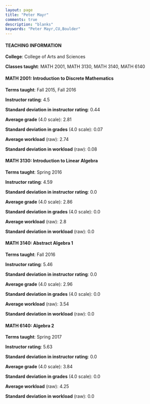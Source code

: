 ```yaml
---
layout: page
title: "Peter Mayr" 
comments: true
description: "blanks"
keywords: "Peter Mayr,CU,Boulder"
---
```

<head>
<script src="https://ajax.googleapis.com/ajax/libs/jquery/2.1.3/jquery.min.js"></script>
<script src="https://dl.dropboxusercontent.com/s/pc42nxpaw1ea4o9/highcharts.js?dl=0"></script>
<!-- <script src="../assets/js/highcharts.js"></script> -->
<style type="text/css">@font-face {
	font-family: "Bebas Neue";
	src: url(https://www.filehosting.org/file/details/544349/BebasNeue Regular.otf) format("opentype");
	}
	h1.Bebas { 
		font-family: "Bebas Neue", Verdana, Tahoma;
	}
</style>
</head>
	   
#### TEACHING INFORMATION

**College**: College of Arts and Sciences

**Classes taught**: MATH 2001, MATH 3130, MATH 3140, MATH 6140

#### MATH 2001: Introduction to Discrete Mathematics

**Terms taught**: Fall 2015, Fall 2016

**Instructor rating**: 4.5

**Standard deviation in instructor rating**: 0.44

**Average grade** (4.0 scale): 2.81

**Standard deviation in grades** (4.0 scale): 0.07

**Average workload** (raw): 2.74

**Standard deviation in workload** (raw): 0.08

#### MATH 3130: Introduction to Linear Algebra

**Terms taught**: Spring 2016

**Instructor rating**: 4.59

**Standard deviation in instructor rating**: 0.0

**Average grade** (4.0 scale): 2.86

**Standard deviation in grades** (4.0 scale): 0.0

**Average workload** (raw): 2.8

**Standard deviation in workload** (raw): 0.0

#### MATH 3140: Abstract Algebra 1

**Terms taught**: Fall 2016

**Instructor rating**: 5.46

**Standard deviation in instructor rating**: 0.0

**Average grade** (4.0 scale): 2.96

**Standard deviation in grades** (4.0 scale): 0.0

**Average workload** (raw): 3.54

**Standard deviation in workload** (raw): 0.0

#### MATH 6140: Algebra 2

**Terms taught**: Spring 2017

**Instructor rating**: 5.63

**Standard deviation in instructor rating**: 0.0

**Average grade** (4.0 scale): 3.84

**Standard deviation in grades** (4.0 scale): 0.0

**Average workload** (raw): 4.25

**Standard deviation in workload** (raw): 0.0

